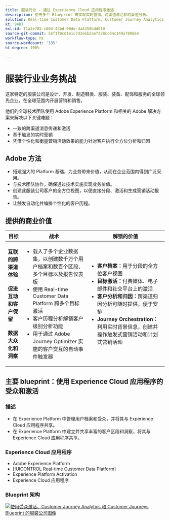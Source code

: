 ```yaml
---
title: 服装行业 - 通过 Experience Cloud 应用程序激活
description: 使用多个 Blueprint 来实现实时营销、跨渠道激活和跨渠道分析。
solution: Real-time Customer Data Platform, Customer Journey Analytics, Journey Orchestration
kt: 9487
exl-id: f1a3e785-c804-43bd-90de-da4359bdd810
source-git-commit: 5bf1f0c01e1c7d2ebb2ae7228cc04c149a789664
workflow-type: ht
source-wordcount: '335'
ht-degree: 100%

---
```


# 服装行业业务挑战

这家特定的服装公司是设计、开发、制造鞋类、服装、装备、配饰和服务的全球领先企业，在全球范围内开展营销和销售。

他们的全球技术团队使用 Adobe Experience Platform 和相关的 Adobe 解决方案来解决以下关键难题：

* 一致的跨渠道消息传递和激活
* 基于触发的实时营销
* 凭借个性化和衡量营销活动效果的能力针对客户执行全方位分析和归因

## Adobe 方法

* 搭建强大的 Platform 基础，为业务带来价值，从而在企业范围内得到广泛采用。
* 与技术团队协作，确保通过技术实施实现业务价值。
* 创建此服装公司客户的全方位视图，以便直接分段、激活和生成营销活动报告。
* 让触发自动化并编排个性化的客户历程。

## 提供的商业价值

| 目标 | 战术 | 解锁的价值 |
|---|---|---|
| **互联的跨渠道体验&#x200B;**<br></br>**促进互动和客户保留&#x200B;**<br></br>**数据大众化和洞察**</ul> | <ul><li>载入了多个企业数据集，以创建数千万个用户档案和数百个区段、多个目标以及报告仪表板</li><li>使用 Real-time Customer Data Platform 跨多个目标激活</li><li>客户历程分析解锁客户级别分析功能</li><li>用于通过 Adobe Journey Optimizer 实施的客户交互的自动事件触发器</li></ul> | <ul><li><strong> 客户档案：</strong>用于分段的全方位客户视图</li><li><strong>目标激活：</strong>付费媒体、电子邮件和社交平台上的激活</li><li><strong>客户分析和归因：</strong>跨渠道归因分析可随时提供，便于安排<li><strong>Journey Orchestration：</strong>利用实时背景信息，创建并操作触发式营销活动和计划式营销活动</li></ul> |

## 主要 blueprint：使用 Experience Cloud 应用程序的受众和激活

### 描述

<ul><li>在 Experience Platform 中管理用户档案和受众，并将其与 Experience Cloud 应用程序共享。</li><li>在 Experience Platform 中建立并共享丰富的客户区段和洞察，将其与 Experience Cloud 应用程序共享。</li></ul>

### Experience Cloud 应用程序

<ul><li>Adobe Experience Platform  </li><li>[!UICONTROL Real-time Customer Data Platform]</li><li>Experience Platform Activation</li><li>Experience Cloud 应用程序</li></ul>

### Blueprint 架构

<a href="https://experienceleague.adobe.com/docs/blueprints-learn/architecture/audience-activation/platform-and-applications.html?lang=zh-Hans"><img alt="使用受众激活、Customer Journey Analytics 和 Customer Journeys Blueprint 的服装公司图像" src="https://experienceleague.adobe.com/docs/blueprints-learn/assets/aep+apps.svg?lang=en" class="modal-image"/></a>
